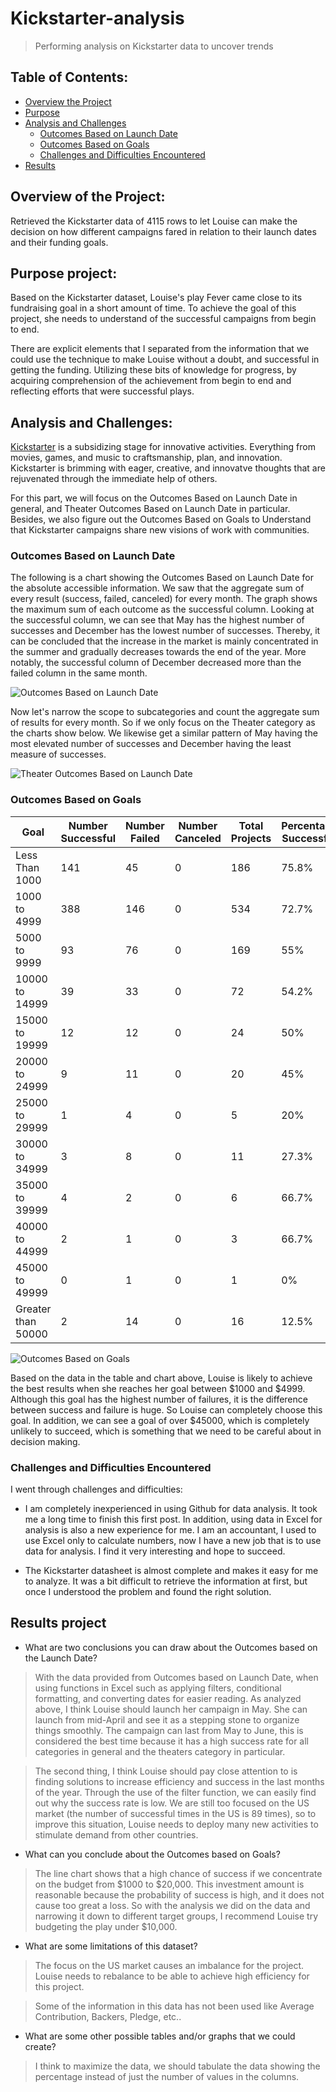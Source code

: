 # Kickstarter-analysis

> Performing analysis on Kickstarter data to uncover trends

## Table of Contents:

- [Overview the Project](#overview-the-project)
- [Purpose](#purpose)
- [Analysis and Challenges](#analysis-and-challenges)
  - [Outcomes Based on Launch Date](#outcomes-based-on-launch-date)
  - [Outcomes Based on Goals](#outcomes-based-on-goals)
  - [Challenges and Difficulties Encountered](#challenges-and-difficulties-encountered)
- [Results](#results)

## Overview of the Project:

Retrieved the Kickstarter data of 4115 rows to let Louise can make the decision on how different campaigns fared in relation to their launch dates and their funding goals.

## Purpose project:

Based on the Kickstarter dataset, Louise's play Fever came close to its fundraising goal in a short amount of time. To achieve the goal of this project, she needs to understand of the successful campaigns from begin to end.

There are explicit elements that I separated from the information that we could use the technique to make Louise without a doubt, and successful in getting the funding. Utilizing these bits of knowledge for progress, by acquiring comprehension of the achievement from begin to end and reflecting efforts that were successful plays.

## Analysis and Challenges: 

[Kickstarter](https://help.kickstarter.com/hc/en-us/articles/115004996453-What-is-Kickstarter-) is a subsidizing stage for innovative activities. Everything from movies, games, and music to craftsmanship, plan, and innovation. Kickstarter is brimming with eager, creative, and innovatve thoughts that are rejuvenated through the immediate help of others.

For this part, we will focus on the Outcomes Based on Launch Date in general, and Theater Outcomes Based on Launch Date in particular. Besides, we also figure out the Outcomes Based on Goals to Understand that Kickstarter campaigns share new visions of work with communities.

### Outcomes Based on Launch Date
The following is a chart showing the Outcomes Based on Launch Date for the absolute accessible information.  We saw that the aggregate sum of every result (success, failed, canceled) for every month. The graph shows the maximum sum of each outcome as the successful column. Looking at the successful column, we can see that May has the highest number of successes and December has the lowest number of successes. Thereby, it can be concluded that the increase in the market is mainly concentrated in the summer and gradually decreases towards the end of the year. More notably, the successful column of December decreased more than the failed column in the same month.

![Outcomes Based on Launch Date](resource/Outcomes_vs_Launch_Date.png)

Now let's narrow the scope to subcategories and count the aggregate sum of results for every month. So if we only focus on the Theater category as the charts show below.  We likewise get a similar pattern of May having the most elevated number of successes and December having the least measure of successes.

![Theater Outcomes Based on Launch Date](resource/Theater_Outcomes_vs_Launch.png)

### Outcomes Based on Goals


| Goal               | Number Successful | Number Failed | Number Canceled | Total Projects | Percentage Successful | Percentage Failed | Percentage Canceled |
| ------------------ | ----------------- | ------------- | ----------------| -------------- | --------------------- | ----------------- | ------------------- |
| Less Than 1000     | 141               | 45            | 0               | 186            | 75.8%                 | 24.2%             | 0                   |
| 1000 to 4999       | 388               | 146           | 0               | 534            | 72.7%                 | 27.3%             | 0                   |
| 5000 to 9999       | 93                | 76            | 0               | 169            | 55%                   | 45%               | 0                   |
| 10000 to 14999     | 39                | 33            | 0               | 72             | 54.2%                 | 45.8%             | 0                   |
| 15000 to 19999     | 12                | 12            | 0               | 24             | 50%                   | 50%               | 0                   |
| 20000 to 24999     | 9                 | 11            | 0               | 20             | 45%                   | 55%               | 0                   |
| 25000 to 29999     | 1                 | 4             | 0               | 5              | 20%                   | 80%               | 0                   |
| 30000 to 34999     | 3                 | 8             | 0               | 11             | 27.3%                 | 72.7%             | 0                   |
| 35000 to 39999     | 4                 | 2             | 0               | 6              | 66.7%                 | 33.3%             | 0                   |
| 40000 to 44999     | 2                 | 1             | 0               | 3              | 66.7%                 | 33.3%             | 0                   |
| 45000 to 49999     | 0                 | 1             | 0               | 1              | 0%                    | 100%              | 0                   |
| Greater than 50000 | 2                 | 14            | 0               | 16             | 12.5%                 | 87.5%             | 0                   |

![Outcomes Based on Goals](resource/Outcomes_vs_Goals.png)

Based on the data in the table and chart above, Louise is likely to achieve the best results when she reaches her goal between $1000 and $4999. Although this goal has the highest number of failures, it is the difference between success and failure is huge. So Louise can completely choose this goal. In addition, we can see a goal of over $45000, which is completely unlikely to succeed, which is something that we need to be careful about in decision making.

### Challenges and Difficulties Encountered

I went through challenges and difficulties:
   - I am completely inexperienced in using Github for data analysis. It took me a long time to finish this first post. In addition, using data in Excel for analysis is also a new experience for me. I am an accountant, I used to use Excel only to calculate numbers, now I have a new job that is to use data for analysis. I find it very interesting and hope to succeed.
   
   - The Kickstarter datasheet is almost complete and makes it easy for me to analyze. It was a bit difficult to retrieve the information at first, but once I understood the problem and found the right solution.
     
## Results project

- What are two conclusions you can draw about the Outcomes based on the Launch Date?

> With the data provided from Outcomes based on Launch Date, when using functions in Excel such as applying filters, conditional formatting, and converting dates for easier reading. As analyzed above, I think Louise should launch her campaign in May. She can launch from mid-April and see it as a stepping stone to organize things smoothly. The campaign can last from May to June, this is considered the best time because it has a high success rate for all categories in general and the theaters category in particular.

> The second thing, I think Louise should pay close attention to is finding solutions to increase efficiency and success in the last months of the year. Through the use of the filter function, we can easily find out why the success rate is low. We are still too focused on the US market (the number of successful times in the US is 89 times), so to improve this situation, Louise needs to deploy many new activities to stimulate demand from other countries.

- What can you conclude about the Outcomes based on Goals?

> The line chart shows that a high chance of success if we concentrate on the budget from $1000 to $20,000. This investment amount is reasonable because the probability of success is high, and it does not cause too great a loss. So with the analysis we did on the data and narrowing it down to different target groups, I recommend Louise try budgeting the play under $10,000.

- What are some limitations of this dataset?

> The focus on the US market causes an imbalance for the project. Louise needs to rebalance to be able to achieve high efficiency for this project.

> Some of the information in this data has not been used like Average Contribution, Backers, Pledge, etc..

- What are some other possible tables and/or graphs that we could create?

> I think to maximize the data, we should tabulate the data showing the percentage instead of just the number of values in the columns.
